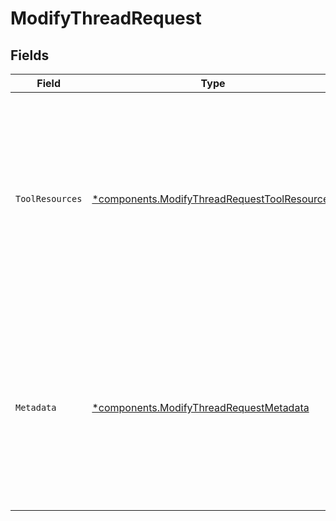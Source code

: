 # ModifyThreadRequest


## Fields

| Field                                                                                                                                                                                                                                                                        | Type                                                                                                                                                                                                                                                                         | Required                                                                                                                                                                                                                                                                     | Description                                                                                                                                                                                                                                                                  |
| ---------------------------------------------------------------------------------------------------------------------------------------------------------------------------------------------------------------------------------------------------------------------------- | ---------------------------------------------------------------------------------------------------------------------------------------------------------------------------------------------------------------------------------------------------------------------------- | ---------------------------------------------------------------------------------------------------------------------------------------------------------------------------------------------------------------------------------------------------------------------------- | ---------------------------------------------------------------------------------------------------------------------------------------------------------------------------------------------------------------------------------------------------------------------------- |
| `ToolResources`                                                                                                                                                                                                                                                              | [*components.ModifyThreadRequestToolResources](../../models/components/modifythreadrequesttoolresources.md)                                                                                                                                                                  | :heavy_minus_sign:                                                                                                                                                                                                                                                           | A set of resources that are made available to the assistant's tools in this thread. The resources are specific to the type of tool. For example, the `code_interpreter` tool requires a list of file IDs, while the `file_search` tool requires a list of vector store IDs.<br/> |
| `Metadata`                                                                                                                                                                                                                                                                   | [*components.ModifyThreadRequestMetadata](../../models/components/modifythreadrequestmetadata.md)                                                                                                                                                                            | :heavy_minus_sign:                                                                                                                                                                                                                                                           | Set of 16 key-value pairs that can be attached to an object. This can be useful for storing additional information about the object in a structured format. Keys can be a maximum of 64 characters long and values can be a maximum of 512 characters long.<br/>             |